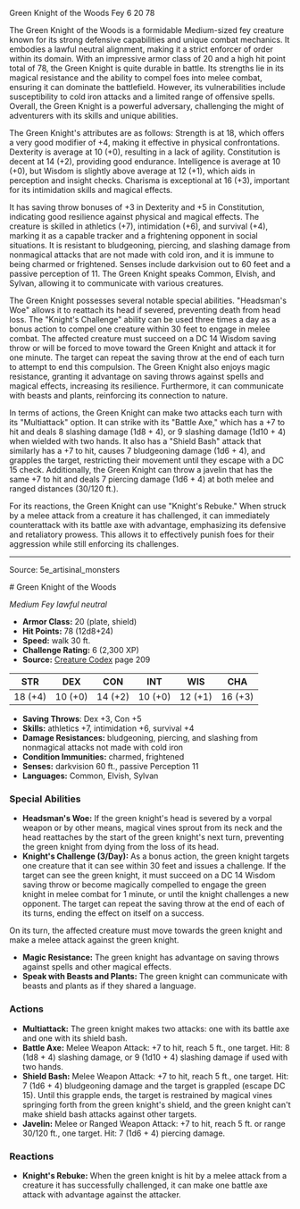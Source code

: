 <MonsterName/>Green Knight of the Woods</MonsterName>
<CreatureType/>Fey</CreatureType>
<CR/>6</CR>
<AC/>20</AC>
<HP/>78</HP>
<summary>The Green Knight of the Woods is a formidable Medium-sized fey creature known for its strong defensive capabilities and unique combat mechanics. It embodies a lawful neutral alignment, making it a strict enforcer of order within its domain. With an impressive armor class of 20 and a high hit point total of 78, the Green Knight is quite durable in battle. Its strengths lie in its magical resistance and the ability to compel foes into melee combat, ensuring it can dominate the battlefield. However, its vulnerabilities include susceptibility to cold iron attacks and a limited range of offensive spells. Overall, the Green Knight is a powerful adversary, challenging the might of adventurers with its skills and unique abilities.</summary>

<detail>

The Green Knight's attributes are as follows: Strength is at 18, which offers a very good modifier of +4, making it effective in physical confrontations. Dexterity is average at 10 (+0), resulting in a lack of agility. Constitution is decent at 14 (+2), providing good endurance. Intelligence is average at 10 (+0), but Wisdom is slightly above average at 12 (+1), which aids in perception and insight checks. Charisma is exceptional at 16 (+3), important for its intimidation skills and magical effects.

It has saving throw bonuses of +3 in Dexterity and +5 in Constitution, indicating good resilience against physical and magical effects. The creature is skilled in athletics (+7), intimidation (+6), and survival (+4), marking it as a capable tracker and a frightening opponent in social situations. It is resistant to bludgeoning, piercing, and slashing damage from nonmagical attacks that are not made with cold iron, and it is immune to being charmed or frightened. Senses include darkvision out to 60 feet and a passive perception of 11. The Green Knight speaks Common, Elvish, and Sylvan, allowing it to communicate with various creatures.

The Green Knight possesses several notable special abilities. "Headsman's Woe" allows it to reattach its head if severed, preventing death from head loss. The "Knight's Challenge" ability can be used three times a day as a bonus action to compel one creature within 30 feet to engage in melee combat. The affected creature must succeed on a DC 14 Wisdom saving throw or will be forced to move toward the Green Knight and attack it for one minute. The target can repeat the saving throw at the end of each turn to attempt to end this compulsion. The Green Knight also enjoys magic resistance, granting it advantage on saving throws against spells and magical effects, increasing its resilience. Furthermore, it can communicate with beasts and plants, reinforcing its connection to nature.

In terms of actions, the Green Knight can make two attacks each turn with its "Multiattack" option. It can strike with its "Battle Axe," which has a +7 to hit and deals 8 slashing damage (1d8 + 4), or 9 slashing damage (1d10 + 4) when wielded with two hands. It also has a "Shield Bash" attack that similarly has a +7 to hit, causes 7 bludgeoning damage (1d6 + 4), and grapples the target, restricting their movement until they escape with a DC 15 check. Additionally, the Green Knight can throw a javelin that has the same +7 to hit and deals 7 piercing damage (1d6 + 4) at both melee and ranged distances (30/120 ft.).

For its reactions, the Green Knight can use "Knight's Rebuke." When struck by a melee attack from a creature it has challenged, it can immediately counterattack with its battle axe with advantage, emphasizing its defensive and retaliatory prowess. This allows it to effectively punish foes for their aggression while still enforcing its challenges.</detail>



---

Source: 5e_artisinal_monsters

<statblock>
# Green Knight of the Woods

*Medium* *Fey* *lawful neutral*

- **Armor Class:** 20 (plate, shield)
- **Hit Points:** 78 (12d8+24)
- **Speed:** walk 30 ft.
- **Challenge Rating:** 6 (2,300 XP)
- **Source:** [Creature Codex](https://koboldpress.com/kpstore/product/creature-codex-for-5th-edition-dnd) page 209

| STR | DEX | CON | INT | WIS | CHA |
| --- | --- | --- | --- | --- | --- |
| 18 (+4) | 10 (+0) | 14 (+2) | 10 (+0) | 12 (+1) | 16 (+3) |

- **Saving Throws**: Dex +3, Con +5
- **Skills:** athletics +7, intimidation +6, survival +4
- **Damage Resistances:** bludgeoning, piercing, and slashing from nonmagical attacks not made with cold iron
- **Condition Immunities:** charmed, frightened
- **Senses:** darkvision 60 ft., passive Perception 11
- **Languages:** Common, Elvish, Sylvan

### Special Abilities

- **Headsman's Woe:** If the green knight's head is severed by a vorpal weapon or by other means, magical vines sprout from its neck and the head reattaches by the start of the green knight's next turn, preventing the green knight from dying from the loss of its head.
- **Knight's Challenge (3/Day):** As a bonus action, the green knight targets one creature that it can see within 30 feet and issues a challenge. If the target can see the green knight, it must succeed on a DC 14 Wisdom saving throw or become magically compelled to engage the green knight in melee combat for 1 minute, or until the knight challenges a new opponent. The target can repeat the saving throw at the end of each of its turns, ending the effect on itself on a success.

On its turn, the affected creature must move towards the green knight and make a melee attack against the green knight.
- **Magic Resistance:** The green knight has advantage on saving throws against spells and other magical effects.
- **Speak with Beasts and Plants:** The green knight can communicate with beasts and plants as if they shared a language.

### Actions

- **Multiattack:** The green knight makes two attacks: one with its battle axe and one with its shield bash.
- **Battle Axe:** Melee Weapon Attack: +7 to hit, reach 5 ft., one target. Hit: 8 (1d8 + 4) slashing damage, or 9 (1d10 + 4) slashing damage if used with two hands.
- **Shield Bash:** Melee Weapon Attack: +7 to hit, reach 5 ft., one target. Hit: 7 (1d6 + 4) bludgeoning damage and the target is grappled (escape DC 15). Until this grapple ends, the target is restrained by magical vines springing forth from the green knight's shield, and the green knight can't make shield bash attacks against other targets.
- **Javelin:** Melee or Ranged Weapon Attack: +7 to hit, reach 5 ft. or range 30/120 ft., one target. Hit: 7 (1d6 + 4) piercing damage.

### Reactions

- **Knight's Rebuke:** When the green knight is hit by a melee attack from a creature it has successfully challenged, it can make one battle axe attack with advantage against the attacker.


</statblock>


